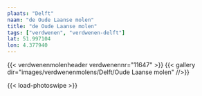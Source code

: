 ```yaml
---
plaats: "Delft"
naam: "de Oude Laanse molen"
title: "de Oude Laanse molen"
tags: ["verdwenen", "verdwenen-delft"]
lat: 51.997104 
lon: 4.377940
---
```

{{< verdwenenmolenheader verdwenennr="11647" >}}
{{< gallery dir="images/verdwenenmolens/Delft/Oude Laanse molen" //>}}

{{< load-photoswipe >}}